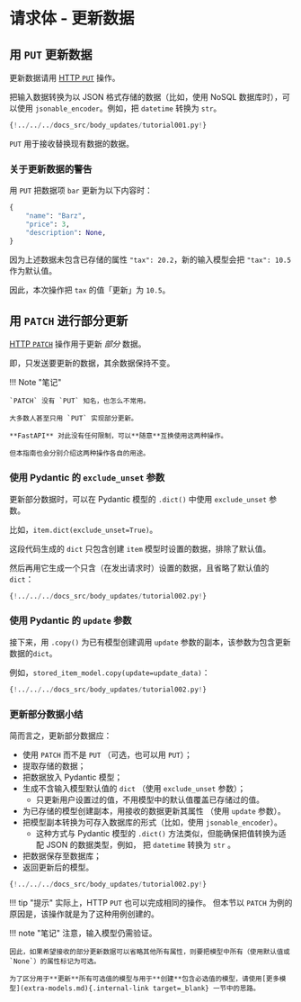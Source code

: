 # 请求体 - 更新数据

## 用 `PUT` 更新数据

更新数据请用 <a href="https://developer.mozilla.org/en-US/docs/Web/HTTP/Methods/PUT" class="external-link" target="_blank">HTTP `PUT`</a> 操作。

把输入数据转换为以 JSON 格式存储的数据（比如，使用 NoSQL 数据库时），可以使用 `jsonable_encoder`。例如，把 `datetime` 转换为 `str`。

```Python hl_lines="30-35"
{!../../../docs_src/body_updates/tutorial001.py!}
```

`PUT` 用于接收替换现有数据的数据。

### 关于更新数据的警告

用 `PUT` 把数据项 `bar` 更新为以下内容时：

```Python
{
    "name": "Barz",
    "price": 3,
    "description": None,
}
```

因为上述数据未包含已存储的属性 `"tax": 20.2`，新的输入模型会把 `"tax": 10.5` 作为默认值。

因此，本次操作把 `tax` 的值「更新」为 `10.5`。

## 用 `PATCH` 进行部分更新

<a href="https://developer.mozilla.org/en-US/docs/Web/HTTP/Methods/PATCH" class="external-link" target="_blank">HTTP `PATCH`</a> 操作用于更新 *部分* 数据。

即，只发送要更新的数据，其余数据保持不变。

!!! Note "笔记"

    `PATCH` 没有 `PUT` 知名，也怎么不常用。
    
    大多数人甚至只用 `PUT` 实现部分更新。
    
    **FastAPI** 对此没有任何限制，可以**随意**互换使用这两种操作。
    
    但本指南也会分别介绍这两种操作各自的用途。

### 使用 Pydantic 的 `exclude_unset` 参数

更新部分数据时，可以在 Pydantic 模型的 `.dict()` 中使用 `exclude_unset` 参数。

比如，`item.dict(exclude_unset=True)`。

这段代码生成的 `dict` 只包含创建 `item` 模型时设置的数据，排除了默认值。

然后再用它生成一个只含（在发出请求时）设置的数据，且省略了默认值的 `dict`：

```Python hl_lines="34"
{!../../../docs_src/body_updates/tutorial002.py!}
```

### 使用 Pydantic 的 `update` 参数

接下来，用 `.copy()` 为已有模型创建调用 `update` 参数的副本，该参数为包含更新数据的`dict`。

例如，`stored_item_model.copy(update=update_data)`：

```Python hl_lines="35"
{!../../../docs_src/body_updates/tutorial002.py!}
```

### 更新部分数据小结

简而言之，更新部分数据应：

* 使用 `PATCH` 而不是 `PUT` （可选，也可以用 `PUT`）；
* 提取存储的数据；
* 把数据放入 Pydantic 模型；
* 生成不含输入模型默认值的 `dict` （使用 `exclude_unset` 参数）；
    * 只更新用户设置过的值，不用模型中的默认值覆盖已存储过的值。
* 为已存储的模型创建副本，用接收的数据更新其属性 （使用 `update` 参数）。
* 把模型副本转换为可存入数据库的形式（比如，使用 `jsonable_encoder`）。
    * 这种方式与 Pydantic 模型的 `.dict()` 方法类似，但能确保把值转换为适配 JSON 的数据类型，例如， 把 `datetime` 转换为 `str` 。
* 把数据保存至数据库；
* 返回更新后的模型。

```Python hl_lines="30-37"
{!../../../docs_src/body_updates/tutorial002.py!}
```

!!! tip "提示"
    实际上，HTTP `PUT` 也可以完成相同的操作。
    但本节以 `PATCH` 为例的原因是，该操作就是为了这种用例创建的。

!!! note "笔记"
    注意，输入模型仍需验证。

    因此，如果希望接收的部分更新数据可以省略其他所有属性，则要把模型中所有（使用默认值或 `None`）的属性标记为可选。
    
    为了区分用于**更新**所有可选值的模型与用于**创建**包含必选值的模型，请使用[更多模型](extra-models.md){.internal-link target=_blank} 一节中的思路。